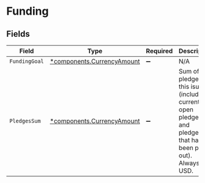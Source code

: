 # Funding


## Fields

| Field                                                                                                               | Type                                                                                                                | Required                                                                                                            | Description                                                                                                         |
| ------------------------------------------------------------------------------------------------------------------- | ------------------------------------------------------------------------------------------------------------------- | ------------------------------------------------------------------------------------------------------------------- | ------------------------------------------------------------------------------------------------------------------- |
| `FundingGoal`                                                                                                       | [*components.CurrencyAmount](../../models/components/currencyamount.md)                                             | :heavy_minus_sign:                                                                                                  | N/A                                                                                                                 |
| `PledgesSum`                                                                                                        | [*components.CurrencyAmount](../../models/components/currencyamount.md)                                             | :heavy_minus_sign:                                                                                                  | Sum of pledges to this isuse (including currently open pledges and pledges that have been paid out). Always in USD. |